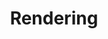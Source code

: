 ---
layout: posts_by_category
categories: rendering
title: Rendering
permalink: /category/rendering
---